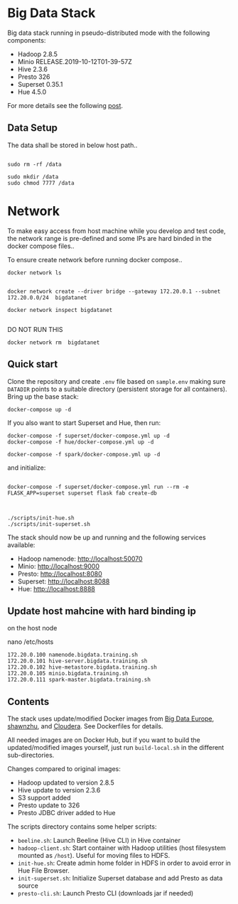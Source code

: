 # Big Data Stack

Big data stack running in pseudo-distributed mode with the following components:

 - Hadoop 2.8.5
 - Minio RELEASE.2019-10-12T01-39-57Z
 - Hive 2.3.6
 - Presto 326
 - Superset 0.35.1
 - Hue 4.5.0

For more details see the following [post](https://johs.me/posts/big-data-stack-running-sql-queries/).

## Data Setup 

The data shall be stored in below host path..

```

sudo rm -rf /data

sudo mkdir /data
sudo chmod 7777 /data

```

# Network 

To make easy access from host machine while you develop and test code, the network range is pre-defined 
and some IPs are hard binded in the docker compose files..

To ensure create network before running docker compose..

```
docker network ls


docker network create --driver bridge --gateway 172.20.0.1 --subnet 172.20.0.0/24  bigdatanet

docker network inspect bigdatanet


```

DO NOT RUN THIS 

```
docker network rm  bigdatanet
```


## Quick start

Clone the repository and create `.env` file based on `sample.env` making sure `DATADIR` points to a 
suitable directory (persistent storage for all containers). Bring up the base stack:
```
docker-compose up -d
```
If you also want to start Superset and Hue, then run:
```
docker-compose -f superset/docker-compose.yml up -d
docker-compose -f hue/docker-compose.yml up -d

docker-compose -f spark/docker-compose.yml up -d
```
and initialize:
```

docker-compose -f superset/docker-compose.yml run --rm -e FLASK_APP=superset superset flask fab create-db



./scripts/init-hue.sh
./scripts/init-superset.sh
```
The stack should now be up and running and the following services available:

 - Hadoop namenode: [http://localhost:50070](http://localhost:50070)
 - Minio: [http://localhost:9000](http://localhost:9000)
 - Presto: [http://localhost:8080](http://localhost:8080)
 - Superset: [http://localhost:8088](http://localhost:8088)
 - Hue: [http://localhost:8888](http://localhost:8888)


## Update host mahcine with hard binding ip

on the host node

nano /etc/hosts

```
172.20.0.100 namenode.bigdata.training.sh
172.20.0.101 hive-server.bigdata.training.sh
172.20.0.102 hive-metastore.bigdata.training.sh
172.20.0.105 minio.bigdata.training.sh
172.20.0.111 spark-master.bigdata.training.sh
```


## Contents

The stack uses update/modified Docker images from [Big Data Europe](https://github.com/big-data-europe),
 [shawnzhu](https://github.com/shawnzhu/docker-prestodb), and [Cloudera](https://github.com/cloudera/hue). See
Dockerfiles for details.

All needed images are on Docker Hub, but if you want to build the updated/modified images yourself, just run `build-local.sh`
in the different sub-directories.

Changes compared to original images:

 - Hadoop updated to version 2.8.5
 - Hive update to version 2.3.6
 - S3 support added
 - Presto update to 326
 - Presto JDBC driver added to Hue

The scripts directory contains some helper scripts:

 - `beeline.sh`: Launch Beeline (Hive CLI) in Hive container 
 - `hadoop-client.sh`: Start container with Hadoop utilities (host filesystem mounted as `/host`). Useful for moving files to HDFS.
 - `init-hue.sh`: Create admin home folder in HDFS in order to avoid error in Hue File Browser.
 - `init-superset.sh`: Initialize Superset database and add Presto as data source
 - `presto-cli.sh`: Launch Presto CLI (downloads jar if needed)

